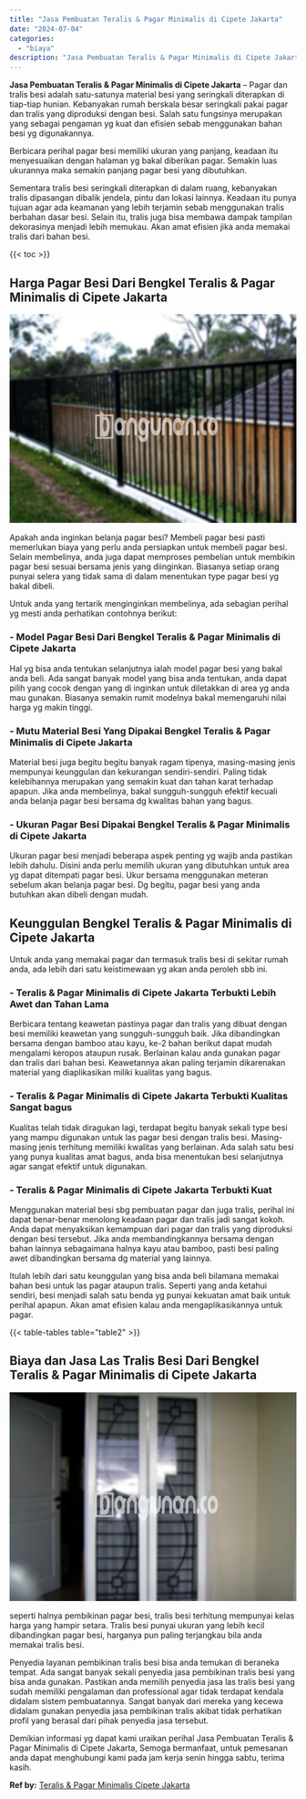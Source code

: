 ```yaml
---
title: "Jasa Pembuatan Teralis & Pagar Minimalis di Cipete Jakarta"
date: "2024-07-04"
categories: 
  - "biaya"
description: "Jasa Pembuatan Teralis & Pagar Minimalis di Cipete Jakarta. Demikian informasi yg dapat kami uraikan perihal Jasa Pembuatan Teralis & Pagar Minimalis di Cipe..."
---
```


**Jasa Pembuatan Teralis & Pagar Minimalis di Cipete Jakarta** – Pagar dan tralis besi adalah satu-satunya material besi yang seringkali diterapkan di tiap-tiap hunian. Kebanyakan rumah berskala besar seringkali pakai pagar dan tralis yang diproduksi dengan besi. Salah satu fungsinya merupakan yang sebagai pengaman yg kuat dan efisien sebab menggunakan bahan besi yg digunakannya.

Berbicara perihal pagar besi memiliki ukuran yang panjang, keadaan itu menyesuaikan dengan halaman yg bakal diberikan pagar. Semakin luas ukurannya maka semakin panjang pagar besi yang dibutuhkan.

Sementara tralis besi seringkali diterapkan di dalam ruang, kebanyakan tralis dipasangan dibalik jendela, pintu dan lokasi lainnya. Keadaan itu punya tujuan agar ada keamanan yang lebih terjamin sebab menggunakan tralis berbahan dasar besi. Selain itu, tralis juga bisa membawa dampak tampilan dekorasinya menjadi lebih memukau. Akan amat efisien jika anda memakai tralis dari bahan besi.

{{< toc >}}

## Harga Pagar Besi Dari Bengkel Teralis & Pagar Minimalis di Cipete Jakarta

![Jasa Pembuatan Teralis & Pagar Minimalis di Cipete Jakarta](/images/pagar-minimalis-murah-63.png)

Apakah anda inginkan belanja pagar besi? Membeli pagar besi pasti memerlukan biaya yang perlu anda persiapkan untuk membeli pagar besi. Selain membelinya, anda juga dapat memproses pembelian untuk membikin pagar besi sesuai bersama jenis yang diinginkan. Biasanya setiap orang punyai selera yang tidak sama di dalam menentukan type pagar besi yg bakal dibeli.

Untuk anda yang tertarik menginginkan membelinya, ada sebagian perihal yg mesti anda perhatikan contohnya berikut:
### \- Model Pagar Besi Dari Bengkel Teralis & Pagar Minimalis di Cipete Jakarta

Hal yg bisa anda tentukan selanjutnya ialah model pagar besi yang bakal anda beli. Ada sangat banyak model yang bisa anda tentukan, anda dapat pilih yang cocok dengan yang di inginkan untuk diletakkan di area yg anda mau gunakan. Biasanya semakin rumit modelnya bakal memengaruhi nilai harga yg makin tinggi.

### \- Mutu Material Besi Yang Dipakai Bengkel Teralis & Pagar Minimalis di Cipete Jakarta

Material besi juga begitu begitu banyak ragam tipenya, masing-masing jenis mempunyai keunggulan dan kekurangan sendiri-sendiri. Paling tidak kelebihannya merupakan yang semakin kuat dan tahan karat terhadap apapun. Jika anda membelinya, bakal sungguh-sungguh efektif kecuali anda belanja pagar besi bersama dg kwalitas bahan yang bagus.

### \- Ukuran Pagar Besi Dipakai Bengkel Teralis & Pagar Minimalis di Cipete Jakarta

Ukuran pagar besi menjadi beberapa aspek penting yg wajib anda pastikan lebih dahulu. Disini anda perlu memilih ukuran yang dibutuhkan untuk area yg dapat ditempati pagar besi. Ukur bersama menggunakan meteran sebelum akan belanja pagar besi. Dg begitu, pagar besi yang anda butuhkan akan dibeli dengan mudah.

## Keunggulan Bengkel Teralis & Pagar Minimalis di Cipete Jakarta

Untuk anda yang memakai pagar dan termasuk tralis besi di sekitar rumah anda, ada lebih dari satu keistimewaan yg akan anda peroleh sbb ini.

### \- Teralis & Pagar Minimalis di Cipete Jakarta Terbukti Lebih Awet dan Tahan Lama

Berbicara tentang keawetan pastinya pagar dan tralis yang dibuat dengan besi memiliki keawetan yang sungguh-sungguh baik. Jika dibandingkan bersama dengan bamboo atau kayu, ke-2 bahan berikut dapat mudah mengalami keropos ataupun rusak. Berlainan kalau anda gunakan pagar dan tralis dari bahan besi. Keawetannya akan paling terjamin dikarenakan material yang diaplikasikan miliki kualitas yang bagus.

### \- Teralis & Pagar Minimalis di Cipete Jakarta Terbukti Kualitas Sangat bagus

Kualitas telah tidak diragukan lagi, terdapat begitu banyak sekali type besi yang mampu digunakan untuk las pagar besi dengan tralis besi. Masing-masing jenis terhitung memiliki kwalitas yang berlainan. Ada salah satu besi yang punya kualitas amat bagus, anda bisa menentukan besi selanjutnya agar sangat efektif untuk digunakan.

### \- Teralis & Pagar Minimalis di Cipete Jakarta Terbukti Kuat

Menggunakan material besi sbg pembuatan pagar dan juga tralis, perihal ini dapat benar-benar menolong keadaan pagar dan tralis jadi sangat kokoh. Anda dapat menyaksikan kemampuan dari pagar dan tralis yang diproduksi dengan besi tersebut. Jika anda membandingkannya bersama dengan bahan lainnya sebagaimana halnya kayu atau bamboo, pasti besi paling awet dibandingkan bersama dg material yang lainnya.

Itulah lebih dari satu keunggulan yang bisa anda beli bilamana memakai bahan besi untuk las pagar ataupun tralis. Seperti yang anda ketahui sendiri, besi menjadi salah satu benda yg punyai kekuatan amat baik untuk perihal apapun. Akan amat efisien kalau anda mengaplikasikannya untuk pagar.

{{< table-tables table="table2" >}}

## Biaya dan Jasa Las Tralis Besi Dari Bengkel Teralis & Pagar Minimalis di Cipete Jakarta

![Jasa Pembuatan Teralis & Pagar Minimalis di Cipete Jakarta](/images/teralis-minimalis-murah-03.png)

seperti halnya pembikinan pagar besi, tralis besi terhitung mempunyai kelas harga yang hampir setara. Tralis besi punyai ukuran yang lebih kecil dibandingkan pagar besi, harganya pun paling terjangkau bila anda memakai tralis besi.

Penyedia layanan pembikinan tralis besi bisa anda temukan di beraneka tempat. Ada sangat banyak sekali penyedia jasa pembikinan tralis besi yang bisa anda gunakan. Pastikan anda memilih penyedia jasa las tralis besi yang sudah memiliki pengalaman dan professional agar tidak terdapat kendala didalam sistem pembuatannya. Sangat banyak dari mereka yang kecewa didalam gunakan penyedia jasa pembikinan tralis akibat tidak perhatikan profil yang berasal dari pihak penyedia jasa tersebut.

Demikian informasi yg dapat kami uraikan perihal Jasa Pembuatan Teralis & Pagar Minimalis di Cipete Jakarta, Semoga bermanfaat, untuk pemesanan anda dapat menghubungi kami pada jam kerja senin hingga sabtu, terima kasih.

**Ref by:** [Teralis & Pagar Minimalis Cipete Jakarta](https://id.wikipedia.org/wiki/Teralis)
